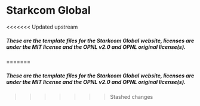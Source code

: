 # Starkcom Global

<<<<<<< Updated upstream
##### These are the template files for the Starkcom Global website, licenses are under the MIT license and the OPNL v2.0 and OPNL original license(s).
=======
##### These are the template files for the Starkcom Global website, licenses are under the MIT license and the OPNL v2.0 and OPNL original license(s).
>>>>>>> Stashed changes
